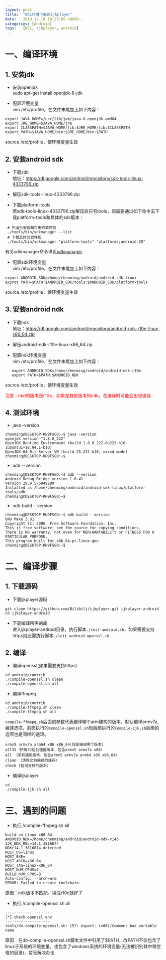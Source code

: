 ```yaml
---
layout: post
title:  "WSL环境下编译ijkplayer"
date:   2019-12-18 10:25:09 +0800--
categories: [Android]
tags:   [WSL, ijkplayer, android]
---
```


# 一、编译环境
## 1. 安装jdk
- 安装openjdk  
sudo apt-get install openjdk-8-jdk

- 配置环境变量  
vim /etc/profile，在文件末尾加上如下内容：
```
export JAVA_HOME=/usr/lib/jvm/java-8-openjdk-amd64
export JRE_HOME=$JAVA_HOME/jre
export CLASSPATH=$JAVA_HOME/lib:$JRE_HOME/lib:$CLASSPATH
export PATH=$JAVA_HOME/bin:$JRE_HOME/bin:$PATH
```
source /etc/profile，使环境变量生效

## 2. 安装android sdk
- 下载sdk  
地址：https://dl.google.com/android/repository/sdk-tools-linux-4333796.zip

- 解压sdk-tools-linux-4333796.zip

- 下载platform-tools  
若sdk-tools-linux-4333796.zip解压后只有tools，则需要通过如下命令去下载platform-tools和具体的sdk版本：  
```
 # 列出已安装和可用的软件包
 ./tools/bin/sdkmanager --list
 # 下载具体的软件包
 ./tools/bin/sdkmanager "platform-tools" "platforms;android-29" 
```
有关sdkmanager命令详见[sdkmanager](https://developer.android.com/studio/command-line/sdkmanager "title")

- 配置sdk环境变量  
vim /etc/profile，在文件末尾加上如下内容：
```
export ANDROID_SDK=/home/chenming/android/android-sdk-linux
exprot PATH=$PATH:$ANDROID_SDK/tools:$ANDROID_SDK/platform-tools
```
source /etc/profile，使环境变量生效

## 3. 安装android ndk
- 下载ndk  
地址：https://dl.google.com/android/repository/android-ndk-r10e-linux-x86_64.zip

- 解压android-ndk-r10e-linux-x86_64.zip

- 配置ndk环境变量  
vim /etc/profile，在文件末尾加上如下内容：
```
   export ANDROID_SDK=/home/chenming/android/android-ndk-r10e
   export PATH=$PATH:$ANDROID_NDK
```
source /etc/profile，使环境变量生效

<font color=red>注意：nkd的版本是r10e，如果是其他版本的ndk，在编译时可能会出现错误</font>  


## 4. 测试环境
- java -version  
```
chenming@DESKTOP-RN9FSGO:~$ java -version
openjdk version "1.8.0_222"
OpenJDK Runtime Environment (build 1.8.0_222-8u222-b10-1ubuntu1~18.04.1-b10)
OpenJDK 64-Bit Server VM (build 25.222-b10, mixed mode)
chenming@DESKTOP-RN9FSGO:~$
```
- adb --version  
```
chenming@DESKTOP-RN9FSGO:~$ adb --version
Android Debug Bridge version 1.0.41
Version 29.0.5-5949299
Installed as /home/chenming/android/android-sdk-linux/platform-tools/adb
chenming@DESKTOP-RN9FSGO:~$ 
```
- ndk-build --version  
```
chenming@DESKTOP-RN9FSGO:~$ ndk-build --version
GNU Make 3.81
Copyright (C) 2006  Free Software Foundation, Inc.
This is free software; see the source for copying conditions.
There is NO warranty; not even for MERCHANTABILITY or FITNESS FOR A
PARTICULAR PURPOSE.
This program built for x86_64-pc-linux-gnu
chenming@DESKTOP-RN9FSGO:~$     
```

# 二、编译步骤
## 1. 下载源码
- 下载ijkplayer源码  
```
git clone https://github.com/Bilibili/ijkplayer.git ijkplayer-android  
cd ijkplayer-android
```

- 下载编译所需的库  
进入ijkplayer-android目录，执行脚本`./init-android.sh`，如果需要支持https则还需执行脚本`./init-android-openssl.sh`

## 2. 编译
- 编译openssl(如果需要支持https)  
```
cd android/contrib
./compile-openssl.sh clean
./compile-openssl.sh all
```

- 编译ffmpeg  
```
cd android/contrib
./compile-ffmpeg.sh clean
./compile-ffmpeg.sh all
```
`compile-ffmepg.sh`后面的参数代表编译哪个arm建构的版本，默认编译armv7a,编译选项，前面执行的`compile-openssl.sh`和后面执行的`compile-ijk.sh`后面的选项也是同样的道理。
```
armv5 armv7a arm64 x86 x86_64(指定编译哪个版本)
all32（所有32位处理器版本，包含armv5 armv7a x86）
all （所有通用版本，包含armv5 armv7a arm64 x86 x86_64）
clean （清除之前编译的缓存）
check (检测支持的版本)
```

- 编译ijkplayer
```
cd ..
./compile-ijk.sh all
```

# 三、遇到的问题  
- 执行./complie-ffmpeg.sh all  
```
build on Linux x86_64
ANDROID_NDK=/home/chenming/android/android-ndk-r14b
IJK_NDK_REL=14.1.3816874
NDKr14.1.3816874 detected
HOST_OS=linux
HOST_EXE=
HOST_ARCH=x86_64
HOST_TAG=linux-x86_64
HOST_NUM_CPUS=4
BUILD_NUM_CPUS=8
Auto-config: --arch=arm
ERROR: Failed to create toolchain.
```
原因：ndk版本不匹配，换成r10e就好了

- 执行./compile-openssl.sh all  
```
--------------------
[*] check openssl env
--------------------
tools/do-compile-openssl.sh: 157: export: (x86)/Common: bad variable name
```
原因：在do-complie-openssl.sh脚本文件中引用了$PATH，改PATH不仅包含了linux子系统的环境变量，也包含了windows系统的环境变量(无法被识别其中带空格的目录)，暂无解决办法
